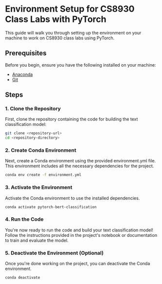 # Environment Setup for CS8930 Class Labs with PyTorch

This guide will walk you through setting up the environment on your machine to work on CS8930 class labs using PyTorch.

## Prerequisites

Before you begin, ensure you have the following installed on your machine:

- [Anaconda](https://www.anaconda.com/products/distribution)
- [Git](https://git-scm.com/)

## Steps

### 1. Clone the Repository

First, clone the repository containing the code for building the text classification model:

```bash
git clone <repository-url>
cd <repository-directory>
```

### 2. Create Conda Environment

Next, create a Conda environment using the provided environment.yml file. This environment includes all the necessary dependencies for the project.

```bash
conda env create -f environment.yml
```

### 3. Activate the Environment

Activate the Conda environment to use the installed dependencies.

```bash
conda activate pytorch-bert-classification
```

### 4. Run the Code

You're now ready to run the code and build your text classification model! Follow the instructions provided in the project's notebook or documentation to train and evaluate the model.

### 5. Deactivate the Environment (Optional)

Once you're done working on the project, you can deactivate the Conda environment.

```bash
conda deactivate
```